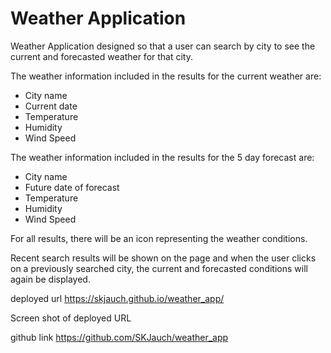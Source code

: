 # Weather Application

Weather Application designed so that a user can search by city to see the current and forecasted weather for that city. 

The weather information included in the results for the current weather are:  

- City name  
- Current date  
- Temperature  
- Humidity  
- Wind Speed  

The weather information included in the results for the 5 day forecast are:

- City name
- Future date of forecast
- Temperature  
- Humidity  
- Wind Speed

For all results, there will be an icon representing the weather conditions.  

Recent search results will be shown on the page and when the user clicks on a previously searched city, the current and forecasted conditions will again be displayed.


deployed url  https://skjauch.github.io/weather_app/   

Screen shot of deployed URL  


github link  https://github.com/SKJauch/weather_app